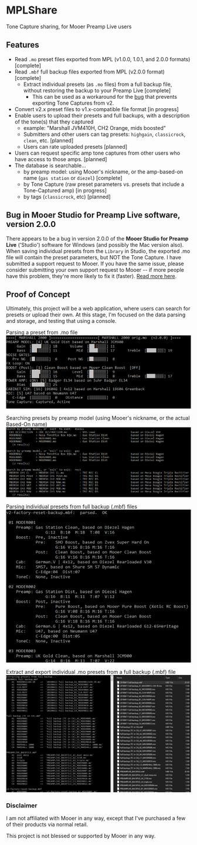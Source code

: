 # MPLShare
Tone Capture sharing, for Mooer Preamp Live users

## Features
* Read `.mo` preset files exported from MPL (v1.0.0, 1.0.1, and 2.0.0 formats) [complete]
* Read `.mbf` full backup files exported from MPL (v2.0.0 format) [complete]
    * Extract individual presets (as `.mo` files) from a full backup file, without restoring the backup to your Preamp Live [complete]
        * This can be used as a workaround for the [bug](https://github.com/jwyse/MPLShare/blob/master/studio-v2-bug.md) that prevents exporting Tone Captures from v2.
* Convert v2.x preset files to v1.x-compatible file format [in progress]
* Enable users to upload their presets and full backups, with a description of the tone(s) that they captured
    * example: "Marshall JVM410H, CH2 Orange, mids boosted"
    * Submitters and other users can tag presets: `highgain`, `classicrock`, `clean`, etc. [planned]
    * Users can rate uploaded presets [planned]
* Users can request specific amp tone captures from other users who have access to those amps. [planned]
* The database is searchable...
    * by preamp model: using Mooer's nickname, or the amp-based-on name (`gas station` or `diezel`) [complete]
    * by Tone Capture (raw preset parameters vs. presets that include a Tone-Captured amp) [in progress]
    * by tags (`classicrock`, etc) [planned]

## Bug in Mooer Studio for Preamp Live software, version 2.0.0
There appears to be a bug in version 2.0.0 of the **Mooer Studio for Preamp Live** ('Studio') software for Windows (and possibly the Mac version also).  When saving individual presets from the `Library` in Studio, the exported .mo file will contain the preset parameters, but NOT the Tone Capture.  I have submitted a support request to Mooer.  If you have the same issue, please consider submitting your own support request to Mooer -- if more people have this problem, they're more likely to fix it (faster).  [Read more here](https://github.com/jwyse/MPLShare/blob/master/studio-v2-bug.md).

<!--
:white_check_mark: [complete] / :running: [in progress] / :hourglass: [planned]

complete
:bulb:
:ballot_box_with_check:
:heavy_check_mark:
:white_check_mark:
:thumbsup:
in progress
:running:
planned
:star:
:hourglass:
-->

## Proof of Concept
Ultimately, this project will be a web application, where users can search for presets or upload their own.  At this stage, I'm focused on the data parsing and storage, and testing that using a console.

Parsing a preset from .mo file
![display single preset](https://github.com/jwyse/MPLShare/raw/master/img/poc-display-preset.png)

Searching presets by preamp model (using Mooer's nickname, or the actual Based-On name)
![search](https://github.com/jwyse/MPLShare/raw/master/img/poc-search.png)

Parsing individual presets from full backup (.mbf) files
![Full backup](https://github.com/jwyse/MPLShare/raw/master/img/poc-parsed-full-backup.png)

Extract and export individual .mo presets from a full backup (.mbf) file
![Extract presets](https://github.com/jwyse/MPLShare/raw/master/img/poc-extract-presets-from-backup.png)

### Disclaimer
I am not affiliated with Mooer in any way, except that I've purchased a few of their products via normal retail.

This project is not blessed or supported by Mooer in any way.

